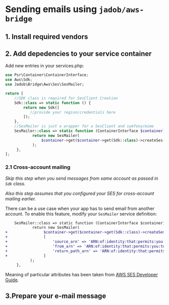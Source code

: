 # Sending emails using `jadob/aws-bridge`


## 1. Install required vendors 


## 2. Add depedencies to your service container
Add new entries in your services.php:

```php
use Psr\Container\ContainerInterface;
use Aws\Sdk;
use Jadob\Bridge\Aws\Ses\SesMailer;

return [
    //SDK class is required for SesClient Creation
    Sdk::class => static function () {
        return new Sdk([
           //provide your region/credentials here
        ]);
    },
    //SesMailer is just a wrapper for a SesClient and symfony/mime
    SesMailer::class => static function (ContainerInterface $container) {
            return new SesMailer(
                $container->get($container->get(Sdk::class)->createSes())
            );
     },
];
```

### 2.1 Cross-account mailing
*Skip this step when you send messages from same account as passed in `Sdk` class.*

*Also this step assumes that you configured your SES for cross-account mailing earlier.*

There can be a use case when your app has to send email from another account. To enable this feature, modify your
`SesMailer` service definition:

```diff
    SesMailer::class => static function (ContainerInterface $container) {
            return new SesMailer(
+                $container->get($container->get(Sdk::class)->createSes()),
+                [ 
+                    'source_arn' => 'ARN:of:identity:that:permits:you:to:send:email:specified:in:Source:parameter'
+                    'from_arn' => 'ARN:of:identity:that:permits:you:to:specify:particular:From:parameter'
+                    'return_path_arn' => 'ARN:of:identity:that:permits:you:to:specify:particular:ReturnPath:parameter'
+                ]
           );
     },

```

Meaning of particular attributes has been taken from [AWS SES Developer Guide](https://docs.aws.amazon.com/ses/latest/DeveloperGuide/sending-authorization-delegate-sender-tasks-email.html).
## 3.Prepare your e-mail message